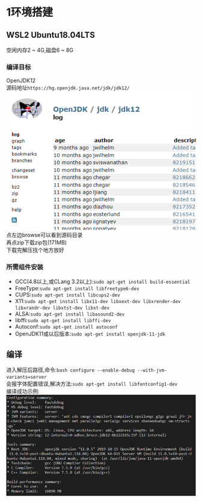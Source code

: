 # 1环境搭建  
## WSL2 Ubuntu18.04LTS  
空闲内存2 ~ 4G,磁盘6 ~ 8G  

### 编译目标  
OpenJDK12  
源码地址`https://hg.openjdk.java.net/jdk/jdk12/`  
![download](images/openjdk12.png)  
点左边browse可以看到源码目录  
再点zip下载zip包(171MB)  
下载完解压找个地方放好  

### 所需组件安装  
* GCC(4.8以上,或CLang 3.2以上):`sudo apt-get install build-essential`  
* FreeType:`sudo apt-get install libfreetype6-dev`  
* CUPS:`sudo apt-get install libcups2-dev`  
* X11:`sudo apt-get install libx11-dev libxext-dev libxrender-dev libxrandr-dev libxtst-dev libxt-dev`  
* ALSA:`sudo apt-get install libasound2-dev`  
* libffi:`sudo apt-get install libffi-dev`  
* Autoconf:`sudo apt-get install autoconf`  
* OpenJDK11或以后版本:`sudo apt-get install openjdk-11-jdk`  

## 编译  
进入解压后路径,命令:`bash configure --enable-debug --with-jvm-variants=server`  
会报字体配置错误,解决方法:`sudo apt-get install libfontconfig1-dev`  
编译成功示例:![build](images/firstbuild.png)  
